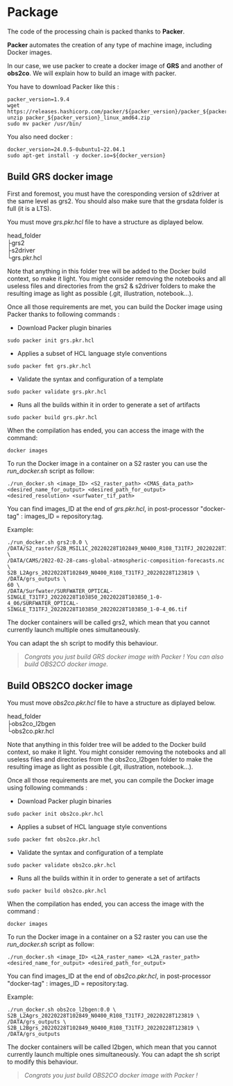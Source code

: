 # Package

The code of the processing chain is packed thanks to **Packer**.

**Packer** automates the creation of any type of machine image, including Docker images.

In our case, we use packer to create a docker image of **GRS** and another of **obs2co**. We will explain how to build an image with packer.

You have to download Packer like this :

```batch
packer_version=1.9.4
wget https://releases.hashicorp.com/packer/${packer_version}/packer_${packer_version}_linux_amd64.zip
unzip packer_${packer_version}_linux_amd64.zip
sudo mv packer /usr/bin/
```

You also need docker :

```batch
docker_version=24.0.5-0ubuntu1~22.04.1
sudo apt-get install -y docker.io=${docker_version} 
```

## Build GRS docker image

First and foremost, you must have the coresponding version of s2driver at the same level as grs2.
You should also make sure that the grsdata folder is full (it is a LTS).

You must move *grs.pkr.hcl* file to have a structure as diplayed below.

head_folder  
 ├grs2  
 ├s2driver  
 └grs.pkr.hcl

Note that anything in this folder tree will be added to the Docker build context, so make it light.
You might consider removing the notebooks and all useless files and directories from the grs2 & s2driver folders to make the resulting image as light as possible (.git, illustration, notebook...).

Once all those requirements are met, you can build the Docker image using Packer thanks to following commands :

* Download Packer plugin binaries

```batch
sudo packer init grs.pkr.hcl
```

* Applies a subset of HCL language style conventions

```batch
sudo packer fmt grs.pkr.hcl
```

* Validate the syntax and configuration of a template

```batch
sudo packer validate grs.pkr.hcl
```

* Runs all the builds within it in order to generate a set of artifacts

```batch
sudo packer build grs.pkr.hcl
```

When the compilation has ended, you can access the image with the command:

```batch
docker images
```

To run the Docker image in a container on a S2 raster you can use the *run_docker.sh* script as follow:

```batch
./run_docker.sh <image_ID> <S2_raster_path> <CMAS_data_path> <desired_name_for_output> <desired_path_for_output> <desired_resolution> <surfwater_tif_path>
```

You can find images_ID at the end of *grs.pkr.hcl*, in post-processor "docker-tag" : images_ID = repository:tag.

Example:

```batch
./run_docker.sh grs2:0.0 \
/DATA/S2_raster/S2B_MSIL1C_20220228T102849_N0400_R108_T31TFJ_20220228T123819.SAFE \
/DATA/CAMS/2022-02-28-cams-global-atmospheric-composition-forecasts.nc \
S2B_L2Agrs_20220228T102849_N0400_R108_T31TFJ_20220228T123819 \
/DATA/grs_outputs \
60 \
/DATA/Surfwater/SURFWATER_OPTICAL-SINGLE_T31TFJ_20220228T103850_20220228T103850_1-0-4_06/SURFWATER_OPTICAL-SINGLE_T31TFJ_20220228T103850_20220228T103850_1-0-4_06.tif
```

The docker containers will be called grs2, which mean that you cannot currently launch multiple ones simultaneously.

You can adapt the sh script to modify this behaviour.

> *Congrats you just build GRS docker image with Packer ! You can also build OBS2CO docker image.*

## Build OBS2CO docker image

You must move *obs2co.pkr.hcl* file to have a structure as diplayed below.

head_folder  
 ├obs2co_l2bgen  
 └obs2co.pkr.hcl

Note that anything in this folder tree will be added to the Docker build context, so make it light.
You might consider removing the notebooks and all useless files and directories from the obs2co_l2bgen folder to make the resulting image as light as possible (.git, illustration, notebook...).

Once all those requirements are met, you can compile the Docker image using following commands :

* Download Packer plugin binaries

```batch
sudo packer init obs2co.pkr.hcl
```

* Applies a subset of HCL language style conventions

```batch
sudo packer fmt obs2co.pkr.hcl
```

* Validate the syntax and configuration of a template

```batch
sudo packer validate obs2co.pkr.hcl
```

* Runs all the builds within it in order to generate a set of artifacts

```batch
sudo packer build obs2co.pkr.hcl
```

When the compilation has ended, you can access the image with the command :

```batch
docker images
```

To run the Docker image in a container on a S2 raster you can use the *run_docker.sh* script as follow:

```batch
./run_docker.sh <image_ID> <L2A_raster_name> <L2A_raster_path> <desired_name_for_output> <desired_path_for_output>
```

You can find images_ID at the end of *obs2co.pkr.hcl*, in post-processor "docker-tag" : images_ID = repository:tag.

Example:

```batch
./run_docker.sh obs2co_l2bgen:0.0 \
S2B_L2Agrs_20220228T102849_N0400_R108_T31TFJ_20220228T123819 \
/DATA/grs_outputs \
S2B_L2Bgrs_20220228T102849_N0400_R108_T31TFJ_20220228T123819 \
/DATA/grs_outputs
```

The docker containers will be called l2bgen, which mean that you cannot currently launch multiple ones simultaneously.
You can adapt the sh script to modify this behaviour.

> *Congrats you just build OBS2CO docker image with Packer !*
